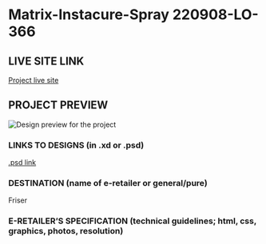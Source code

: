 # Matrix-Instacure-Spray 220908-LO-366

<!-- please enter project number recived from PM -->

## LIVE SITE LINK

<!-- please enter link to site preview here -->

[Project live site](https://estorelabs.github.io/RC---220908-LO-366-Matrix-Instacure-Spray-FRISER/)

## PROJECT PREVIEW

![Design preview for the project]()

### LINKS TO DESIGNS (in .xd or .psd)

[.psd link](https://drive.google.com/drive/folders/1UFOKTBK73a0oLf8dL7xzel3deB9tFK5Q?usp=share_link)

<!-- please enter link to preview designs -->

### DESTINATION (name of e-retailer or general/pure)

Friser

<!-- please enter e-retailers name -->

### E-RETAILER’S SPECIFICATION (technical guidelines; html, css, graphics, photos, resolution)

<!-- please enter any additional comments important for the project -->
